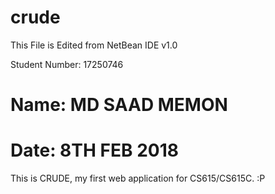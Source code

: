 # crude
This File is Edited from NetBean IDE v1.0

Student Number: 17250746
# Name: MD SAAD MEMON
# Date: 8TH FEB 2018
This is CRUDE,  my first web application for CS615/CS615C. :P